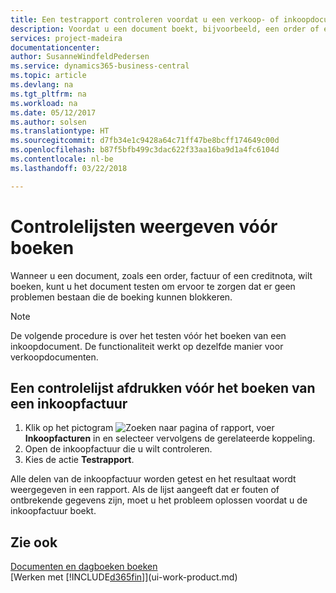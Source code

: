 ```yaml
---
title: Een testrapport controleren voordat u een verkoop- of inkoopdocument boekt | Microsoft Docs
description: Voordat u een document boekt, bijvoorbeeld, een order of een creditnota, kunt u het testen en controleren op fouten die boeking kunnen blokkeren.
services: project-madeira
documentationcenter: 
author: SusanneWindfeldPedersen
ms.service: dynamics365-business-central
ms.topic: article
ms.devlang: na
ms.tgt_pltfrm: na
ms.workload: na
ms.date: 05/12/2017
ms.author: solsen
ms.translationtype: HT
ms.sourcegitcommit: d7fb34e1c9428a64c71ff47be8bcff174649c00d
ms.openlocfilehash: b87f5bfb499c3dac622f33aa16ba9d1a4fc6104d
ms.contentlocale: nl-be
ms.lasthandoff: 03/22/2018

---
```

# <a name="view-test-reports-before-posting"></a>Controlelijsten weergeven vóór boeken
Wanneer u een document, zoals een order, factuur of een creditnota, wilt boeken, kunt u het document testen om ervoor te zorgen dat er geen problemen bestaan die de boeking kunnen blokkeren.

> [!NOTE]  
>   De volgende procedure is over het testen vóór het boeken van een inkoopdocument. De functionaliteit werkt op dezelfde manier voor verkoopdocumenten.

## <a name="to-print-a-test-report-before-posting-a-purchase-invoice"></a>Een controlelijst afdrukken vóór het boeken van een inkoopfactuur
1. Klik op het pictogram ![Zoeken naar pagina of rapport](media/ui-search/search_small.png "pictogram Zoeken naar pagina of rapport"), voer **Inkoopfacturen** in en selecteer vervolgens de gerelateerde koppeling.
2. Open de inkoopfactuur die u wilt controleren.
3. Kies de actie **Testrapport**.  

Alle delen van de inkoopfactuur worden getest en het resultaat wordt weergegeven in een rapport. Als de lijst aangeeft dat er fouten of ontbrekende gegevens zijn, moet u het probleem oplossen voordat u de inkoopfactuur boekt.

## <a name="see-also"></a>Zie ook
[Documenten en dagboeken boeken](ui-post-documents-journals.md)  
[Werken met [!INCLUDE[d365fin](includes/d365fin_md.md)]](ui-work-product.md)


